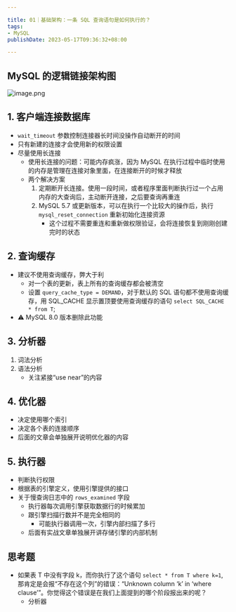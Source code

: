 ```yaml
---

title: 01｜基础架构：一条 SQL 查询语句是如何执行的？
tags:
- MySQL
publishDate: 2023-05-17T09:36:32+08:00

---
```


## MySQL 的逻辑链接架构图

![image.png](https://cdn.jsdelivr.net/gh/11ze/static/images/mysql45-01-1.png)

## 1. 客户端连接数据库

- `wait_timeout` 参数控制连接器长时间没操作自动断开的时间
- 只有新建的连接才会使用新的权限设置
- 尽量使用长连接
  - 使用长连接的问题：可能内存疯涨，因为 MySQL 在执行过程中临时使用的内存是管理在连接对象里面，在连接断开的时候才释放
  - 两个解决方案
    1. 定期断开长连接。使用一段时间，或者程序里面判断执行过一个占用内存的大查询后，主动断开连接，之后要查询再重连
    2. MySQL 5.7 或更新版本，可以在执行一个比较大的操作后，执行 `mysql_reset_connection` 重新初始化连接资源
        - 这个过程不需要重连和重新做权限验证，会将连接恢复到刚刚创建完时的状态

## 2. 查询缓存

- 建议不使用查询缓存，弊大于利
  - 对一个表的更新，表上所有的查询缓存都会被清空
  - 设置 `query_cache_type = DEMAND`，对于默认的 SQL 语句都不使用查询缓存，用 SQL_CACHE 显示置顶要使用查询缓存的语句 `select SQL_CACHE * from T`;
- ⚠️ MySQL 8.0 版本删除此功能

## 3. 分析器

1. 词法分析
2. 语法分析
    - 关注紧接“use near”的内容

## 4. 优化器

- 决定使用哪个索引
- 决定各个表的连接顺序
- 后面的文章会单独展开说明优化器的内容

## 5. 执行器

- 判断执行权限
- 根据表的引擎定义，使用引擎提供的接口
- 关于慢查询日志中的 `rows_examined` 字段
  - 执行器每次调用引擎获取数据行的时候累加
  - 跟引擎扫描行数并不是完全相同的
    - 可能执行器调用一次，引擎内部扫描了多行
  - 后面有实战文章单独展开讲存储引擎的内部机制

## 思考题

- 如果表 T 中没有字段 k，而你执行了这个语句 `select * from T where k=1`, 那肯定是会报“不存在这个列”的错误：“Unknown column ‘k’ in ‘where clause’”。你觉得这个错误是在我们上面提到的哪个阶段报出来的呢？
  - 分析器
